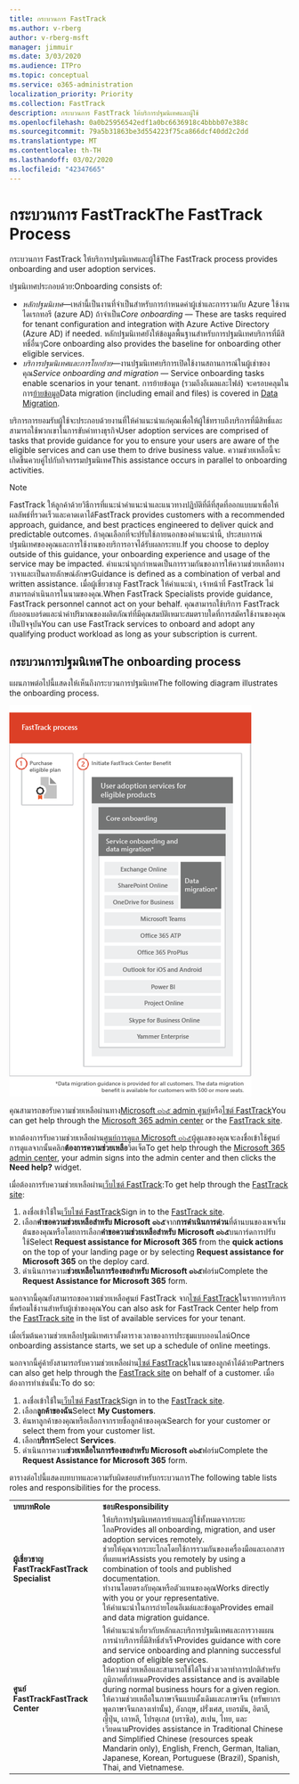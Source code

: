 ```yaml
---
title: กระบวนการ FastTrack
ms.author: v-rberg
author: v-rberg-msft
manager: jimmuir
ms.date: 3/03/2020
ms.audience: ITPro
ms.topic: conceptual
ms.service: o365-administration
localization_priority: Priority
ms.collection: FastTrack
description: กระบวนการ FastTrack ให้บริการปฐมนิเทศและผู้ใช้
ms.openlocfilehash: 0a0b25956542edf1a0bc6636918c4bbbb07e388c
ms.sourcegitcommit: 79a5b31863be3d554223f75ca866dcf40dd2c2dd
ms.translationtype: MT
ms.contentlocale: th-TH
ms.lasthandoff: 03/02/2020
ms.locfileid: "42347665"
---
```

# <a name="the-fasttrack-process"></a><span data-ttu-id="d3232-103">กระบวนการ FastTrack</span><span class="sxs-lookup"><span data-stu-id="d3232-103">The FastTrack Process</span></span>

<span data-ttu-id="d3232-104">กระบวนการ FastTrack ให้บริการปฐมนิเทศและผู้ใช้</span><span class="sxs-lookup"><span data-stu-id="d3232-104">The FastTrack process provides onboarding and user adoption services.</span></span> 
  
<span data-ttu-id="d3232-105">ปฐมนิเทศประกอบด้วย:</span><span class="sxs-lookup"><span data-stu-id="d3232-105">Onboarding consists of:</span></span>
  
- <span data-ttu-id="d3232-106">*หลักปฐมนิเทศ*—เหล่านี้เป็นงานที่จำเป็นสำหรับการกำหนดค่าผู้เช่าและการรวมกับ Azure ใช้งานไดเรกทอรี (azure AD) ถ้าจำเป็น</span><span class="sxs-lookup"><span data-stu-id="d3232-106">*Core onboarding* — These are tasks required for tenant configuration and integration with Azure Active Directory (Azure AD) if needed.</span></span> <span data-ttu-id="d3232-107">หลักปฐมนิเทศยังให้ข้อมูลพื้นฐานสำหรับการปฐมนิเทศบริการที่มีสิทธิ์อื่นๆ</span><span class="sxs-lookup"><span data-stu-id="d3232-107">Core onboarding also provides the baseline for onboarding other eligible services.</span></span> 
- <span data-ttu-id="d3232-108">*บริการปฐมนิเทศและการโยกย้าย*—งานปฐมนิเทศบริการเปิดใช้งานสถานการณ์ในผู้เช่าของคุณ</span><span class="sxs-lookup"><span data-stu-id="d3232-108">*Service onboarding and migration* — Service onboarding tasks enable scenarios in your tenant.</span></span> <span data-ttu-id="d3232-109">การย้ายข้อมูล (รวมถึงอีเมลและไฟล์) จะครอบคลุมในการ[ย้ายข้อมูล](O365-data-migration.md)</span><span class="sxs-lookup"><span data-stu-id="d3232-109">Data migration (including email and files) is covered in [Data Migration](O365-data-migration.md).</span></span> 
    
<span data-ttu-id="d3232-110">บริการการยอมรับผู้ใช้จะประกอบด้วยงานที่ให้คำแนะนำแก่คุณเพื่อให้ผู้ใช้ทราบถึงบริการที่มีสิทธิ์และสามารถใช้พวกเขาในการขับค่าทางธุรกิจ</span><span class="sxs-lookup"><span data-stu-id="d3232-110">User adoption services are comprised of tasks that provide guidance for you to ensure your users are aware of the eligible services and can use them to drive business value.</span></span> <span data-ttu-id="d3232-111">ความช่วยเหลือนี้จะเกิดขึ้นควบคู่ไปกับกิจกรรมปฐมนิเทศ</span><span class="sxs-lookup"><span data-stu-id="d3232-111">This assistance occurs in parallel to onboarding activities.</span></span>
  
> [!NOTE]
> <span data-ttu-id="d3232-112">FastTrack ให้ลูกค้าด้วยวิธีการที่แนะนำคำแนะนำและแนวทางปฏิบัติที่ดีที่สุดที่ออกแบบมาเพื่อให้ผลลัพธ์ที่รวดเร็วและคาดเดาได้</span><span class="sxs-lookup"><span data-stu-id="d3232-112">FastTrack provides customers with a recommended approach, guidance, and best practices engineered to deliver quick and predictable outcomes.</span></span> <span data-ttu-id="d3232-113">ถ้าคุณเลือกที่จะปรับใช้ภายนอกของคำแนะนำนี้, ประสบการณ์ปฐมนิเทศของคุณและการใช้งานของบริการอาจได้รับผลกระทบ.</span><span class="sxs-lookup"><span data-stu-id="d3232-113">If you choose to deploy outside of this guidance, your onboarding experience and usage of the service may be impacted.</span></span> <span data-ttu-id="d3232-114">คำแนะนำถูกกำหนดเป็นการรวมกันของการให้ความช่วยเหลือทางวาจาและเป็นลายลักษณ์อักษร</span><span class="sxs-lookup"><span data-stu-id="d3232-114">Guidance is defined as a combination of verbal and written assistance.</span></span> <span data-ttu-id="d3232-115">เมื่อผู้เชี่ยวชาญ FastTrack ให้คำแนะนำ, เจ้าหน้าที่ FastTrack ไม่สามารถดำเนินการในนามของคุณ.</span><span class="sxs-lookup"><span data-stu-id="d3232-115">When FastTrack Specialists provide guidance, FastTrack personnel cannot act on your behalf.</span></span> <span data-ttu-id="d3232-116">คุณสามารถใช้บริการ FastTrack กับออนบอร์ดและนำค่าปริมาณของผลิตภัณฑ์ที่มีคุณสมบัติเหมาะสมตราบใดที่การสมัครใช้งานของคุณเป็นปัจจุบัน</span><span class="sxs-lookup"><span data-stu-id="d3232-116">You can use FastTrack services to onboard and adopt any qualifying product workload as long as your subscription is current.</span></span> 
  
## <a name="the-onboarding-process"></a><span data-ttu-id="d3232-117">กระบวนการปฐมนิเทศ</span><span class="sxs-lookup"><span data-stu-id="d3232-117">The onboarding process</span></span>

<span data-ttu-id="d3232-118">แผนภาพต่อไปนี้แสดงให้เห็นถึงกระบวนการปฐมนิเทศ</span><span class="sxs-lookup"><span data-stu-id="d3232-118">The following diagram illustrates the onboarding process.</span></span>
  
![ระยะเวลาในการใช้ประโยชน์ปฐมนิเทศ](media/O365-Onboarding-Timeline.png)
  
<span data-ttu-id="d3232-120">คุณสามารถขอรับความช่วยเหลือผ่านทาง[Microsoft ๓๖๕ admin ศูนย์](https://go.microsoft.com/fwlink/?linkid=2032704)หรือ[ไซต์ FastTrack](https://go.microsoft.com/fwlink/?linkid=780698)</span><span class="sxs-lookup"><span data-stu-id="d3232-120">You can get help through the [Microsoft 365 admin center](https://go.microsoft.com/fwlink/?linkid=2032704) or the [FastTrack site](https://go.microsoft.com/fwlink/?linkid=780698).</span></span> 

<span data-ttu-id="d3232-121">หากต้องการรับความช่วยเหลือผ่าน[ศูนย์การดูแล Microsoft ๓๖๕](https://go.microsoft.com/fwlink/?linkid=2032704)ผู้ดูแลของคุณจะลงชื่อเข้าใช้ศูนย์การดูแลจากนั้นคลิก**ต้องการความช่วยเหลือ**วิดเจ็ต</span><span class="sxs-lookup"><span data-stu-id="d3232-121">To get help through the [Microsoft 365 admin center](https://go.microsoft.com/fwlink/?linkid=2032704), your admin signs into the admin center and then clicks the **Need help?** widget.</span></span> 

<span data-ttu-id="d3232-122">เมื่อต้องการรับความช่วยเหลือผ่าน[เว็บไซต์ FastTrack](https://go.microsoft.com/fwlink/?linkid=780698):</span><span class="sxs-lookup"><span data-stu-id="d3232-122">To get help through the [FastTrack site](https://go.microsoft.com/fwlink/?linkid=780698):</span></span> 
1.  <span data-ttu-id="d3232-123">ลงชื่อเข้าใช้ใน[เว็บไซต์ FastTrack](https://go.microsoft.com/fwlink/?linkid=780698)</span><span class="sxs-lookup"><span data-stu-id="d3232-123">Sign in to the [FastTrack site](https://go.microsoft.com/fwlink/?linkid=780698).</span></span> 
2.  <span data-ttu-id="d3232-124">เลือก**คำขอความช่วยเหลือสำหรับ Microsoft ๓๖๕**จาก**การดำเนินการด่วน**ที่ด้านบนของเพจเริ่มต้นของคุณหรือโดยการเลือก**คำขอความช่วยเหลือสำหรับ Microsoft ๓๖๕**บนการ์ดการปรับใช้</span><span class="sxs-lookup"><span data-stu-id="d3232-124">Select **Request assistance for Microsoft 365** from the **quick actions** on the top of your landing page or by selecting **Request assistance for Microsoft 365** on the deploy card.</span></span>
3.  <span data-ttu-id="d3232-125">ดำเนินการความ**ช่วยเหลือในการร้องขอสำหรับ Microsoft ๓๖๕**ฟอร์ม</span><span class="sxs-lookup"><span data-stu-id="d3232-125">Complete the **Request Assistance for Microsoft 365** form.</span></span> 
  
 <span data-ttu-id="d3232-126">นอกจากนี้คุณยังสามารถขอความช่วยเหลือศูนย์ FastTrack จาก[ไซต์ FastTrack](https://go.microsoft.com/fwlink/?linkid=780698)ในรายการบริการที่พร้อมใช้งานสำหรับผู้เช่าของคุณ</span><span class="sxs-lookup"><span data-stu-id="d3232-126">You can also ask for FastTrack Center help from the [FastTrack site](https://go.microsoft.com/fwlink/?linkid=780698) in the list of available services for your tenant.</span></span> 
    
 <span data-ttu-id="d3232-127">เมื่อเริ่มต้นความช่วยเหลือปฐมนิเทศเราตั้งตารางเวลาของการประชุมแบบออนไลน์</span><span class="sxs-lookup"><span data-stu-id="d3232-127">Once onboarding assistance starts, we set up a schedule of online meetings.</span></span>
    
<span data-ttu-id="d3232-128">นอกจากนี้คู่ค้ายังสามารถรับความช่วยเหลือผ่าน[ไซต์ FastTrack](https://go.microsoft.com/fwlink/?linkid=780698)ในนามของลูกค้าได้ด้วย</span><span class="sxs-lookup"><span data-stu-id="d3232-128">Partners can also get help through the [FastTrack site](https://go.microsoft.com/fwlink/?linkid=780698) on behalf of a customer.</span></span> <span data-ttu-id="d3232-129">เมื่อต้องการทำเช่นนั้น:</span><span class="sxs-lookup"><span data-stu-id="d3232-129">To do so:</span></span>
1.  <span data-ttu-id="d3232-130">ลงชื่อเข้าใช้ใน[เว็บไซต์ FastTrack](https://go.microsoft.com/fwlink/?linkid=780698)</span><span class="sxs-lookup"><span data-stu-id="d3232-130">Sign in to the [FastTrack site](https://go.microsoft.com/fwlink/?linkid=780698).</span></span> 
2.  <span data-ttu-id="d3232-131">เลือก**ลูกค้าของฉัน**</span><span class="sxs-lookup"><span data-stu-id="d3232-131">Select **My Customers**.</span></span>
3.  <span data-ttu-id="d3232-132">ค้นหาลูกค้าของคุณหรือเลือกจากรายชื่อลูกค้าของคุณ</span><span class="sxs-lookup"><span data-stu-id="d3232-132">Search for your customer or select them from your customer list.</span></span>
4.  <span data-ttu-id="d3232-133">เลือก**บริการ**</span><span class="sxs-lookup"><span data-stu-id="d3232-133">Select **Services**.</span></span>
5.  <span data-ttu-id="d3232-134">ดำเนินการความ**ช่วยเหลือในการร้องขอสำหรับ Microsoft ๓๖๕**ฟอร์ม</span><span class="sxs-lookup"><span data-stu-id="d3232-134">Complete the **Request Assistance for Microsoft 365** form.</span></span> 

<span data-ttu-id="d3232-135">ตารางต่อไปนี้แสดงบทบาทและความรับผิดชอบสำหรับกระบวนการ</span><span class="sxs-lookup"><span data-stu-id="d3232-135">The following table lists roles and responsibilities for the process.</span></span>
    
|||
|:-----|:-----|
|<span data-ttu-id="d3232-136">**บทบาท**</span><span class="sxs-lookup"><span data-stu-id="d3232-136">**Role**</span></span> <br/> |<span data-ttu-id="d3232-137">**ชอบ**</span><span class="sxs-lookup"><span data-stu-id="d3232-137">**Responsibility**</span></span> <br/> |
|<span data-ttu-id="d3232-138">**ผู้เชี่ยวชาญ FastTrack**</span><span class="sxs-lookup"><span data-stu-id="d3232-138">**FastTrack Specialist**</span></span> <br/> |<span data-ttu-id="d3232-139">ให้บริการปฐมนิเทศการย้ายและผู้ใช้ทั้งหมดจากระยะไกล</span><span class="sxs-lookup"><span data-stu-id="d3232-139">Provides all onboarding, migration, and user adoption services remotely.</span></span>  <br/> <span data-ttu-id="d3232-140">ช่วยให้คุณจากระยะไกลโดยใช้การรวมกันของเครื่องมือและเอกสารที่เผยแพร่</span><span class="sxs-lookup"><span data-stu-id="d3232-140">Assists you remotely by using a combination of tools and published documentation.</span></span> <br/> <span data-ttu-id="d3232-141">ทำงานโดยตรงกับคุณหรือตัวแทนของคุณ</span><span class="sxs-lookup"><span data-stu-id="d3232-141">Works directly with you or your representative.</span></span> <br/> <span data-ttu-id="d3232-142">ให้คำแนะนำในการถ่ายโอนอีเมล์และข้อมูล</span><span class="sxs-lookup"><span data-stu-id="d3232-142">Provides email and data migration guidance.</span></span>|
|<span data-ttu-id="d3232-143">**ศูนย์ FastTrack**</span><span class="sxs-lookup"><span data-stu-id="d3232-143">**FastTrack Center**</span></span>  <br/> |<span data-ttu-id="d3232-144">ให้คำแนะนำเกี่ยวกับหลักและบริการปฐมนิเทศและการวางแผนการนำบริการที่มีสิทธิ์สำเร็จ</span><span class="sxs-lookup"><span data-stu-id="d3232-144">Provides guidance with core and service onboarding and planning successful adoption of eligible services.</span></span>  <br/> <span data-ttu-id="d3232-145">ให้ความช่วยเหลือและสามารถใช้ได้ในช่วงเวลาทำการปกติสำหรับภูมิภาคที่กำหนด</span><span class="sxs-lookup"><span data-stu-id="d3232-145">Provides assistance and is available during normal business hours for a given region.</span></span> <br/> <span data-ttu-id="d3232-146">ให้ความช่วยเหลือในภาษาจีนแบบดั้งเดิมและภาษาจีน (ทรัพยากรพูดภาษาจีนกลางเท่านั้น), อังกฤษ, ฝรั่งเศส, เยอรมัน, อิตาลี, ญี่ปุ่น, เกาหลี, โปรตุเกส (บราซิล), สเปน, ไทย, และเวียดนาม</span><span class="sxs-lookup"><span data-stu-id="d3232-146">Provides assistance in Traditional Chinese and Simplified Chinese (resources speak Mandarin only), English, French, German, Italian, Japanese, Korean, Portuguese (Brazil), Spanish, Thai, and Vietnamese.</span></span>|


  


